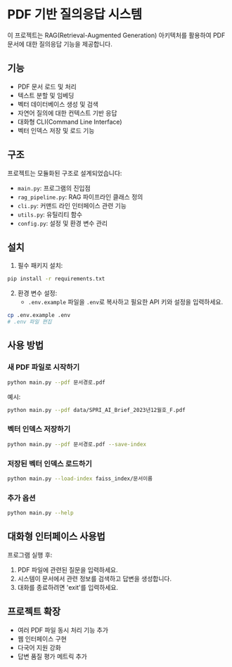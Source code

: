 # PDF 기반 질의응답 시스템

이 프로젝트는 RAG(Retrieval-Augmented Generation) 아키텍처를 활용하여 PDF 문서에 대한 질의응답 기능을 제공합니다.

## 기능

- PDF 문서 로드 및 처리
- 텍스트 분할 및 임베딩
- 벡터 데이터베이스 생성 및 검색
- 자연어 질의에 대한 컨텍스트 기반 응답
- 대화형 CLI(Command Line Interface)
- 벡터 인덱스 저장 및 로드 기능

## 구조

프로젝트는 모듈화된 구조로 설계되었습니다:

- `main.py`: 프로그램의 진입점
- `rag_pipeline.py`: RAG 파이프라인 클래스 정의
- `cli.py`: 커맨드 라인 인터페이스 관련 기능
- `utils.py`: 유틸리티 함수
- `config.py`: 설정 및 환경 변수 관리

## 설치

1. 필수 패키지 설치:

```bash
pip install -r requirements.txt
```

2. 환경 변수 설정:
   - `.env.example` 파일을 `.env`로 복사하고 필요한 API 키와 설정을 입력하세요.

```bash
cp .env.example .env
# .env 파일 편집
```

## 사용 방법

### 새 PDF 파일로 시작하기

```bash
python main.py --pdf 문서경로.pdf
```

예시:
```bash
python main.py --pdf data/SPRI_AI_Brief_2023년12월호_F.pdf
```

### 벡터 인덱스 저장하기

```bash
python main.py --pdf 문서경로.pdf --save-index
```

### 저장된 벡터 인덱스 로드하기

```bash
python main.py --load-index faiss_index/문서이름
```

### 추가 옵션

```bash
python main.py --help
```

## 대화형 인터페이스 사용법

프로그램 실행 후:
1. PDF 파일에 관련된 질문을 입력하세요.
2. 시스템이 문서에서 관련 정보를 검색하고 답변을 생성합니다.
3. 대화를 종료하려면 'exit'를 입력하세요.

## 프로젝트 확장

- 여러 PDF 파일 동시 처리 기능 추가
- 웹 인터페이스 구현
- 다국어 지원 강화
- 답변 품질 평가 메트릭 추가